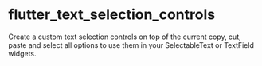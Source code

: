 # flutter_text_selection_controls
Create a custom text selection controls on top of the current copy, cut, paste and select all options to use them in your SelectableText or TextField widgets. 
